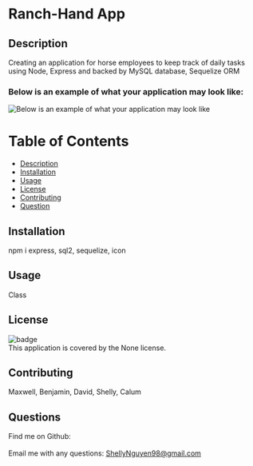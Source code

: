 #
  <h1> Ranch-Hand App </h1>

 ## Description
 Creating an application for horse employees to keep track of daily tasks using Node, Express and backed by MySQL database, Sequelize ORM

### Below is an example of what your application may look like:
![Below is an example of what your application may look like](img/GIF.gif)

 # Table of Contents
 - [Description](#description)
 - [Installation](#installation)
 - [Usage](#usage)
 - [License](#license)
 - [Contributing](#contributing)
 - [Question](#userName)

  ## Installation 
  npm i express, sql2, sequelize, icon

  ## Usage
  Class

  ## License
  ![badge](https://img.shields.io/badge/license-None-blue.svg)<br/>
  This application is covered by the None license.

  ## Contributing
  Maxwell, Benjamin, David, Shelly, Calum

  ## Questions
   


Find me on Github: [](https://github.com/ShellyNguyen98) <br />
<br />
Email me with any questions: ShellyNguyen98@gmail.com <br /><br />

